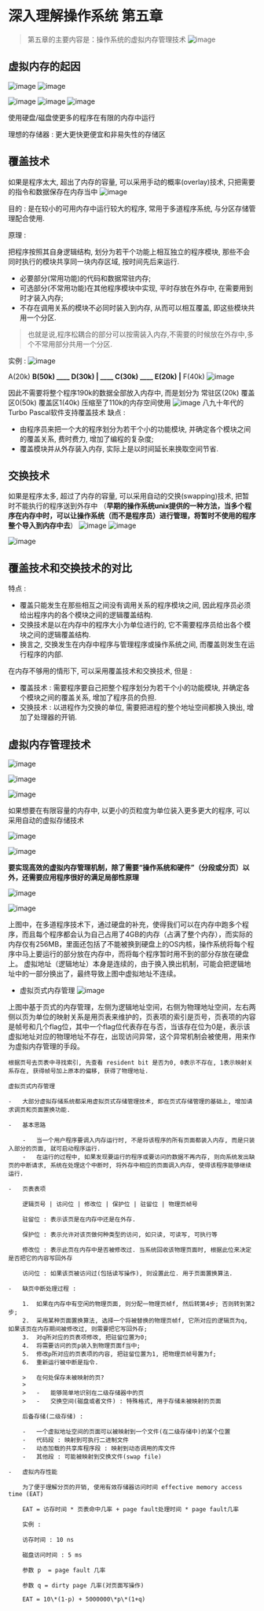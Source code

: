 # 深入理解操作系统 第五章

>   第五章的主要内容是：操作系统的虚拟内存管理技术
![image](https://github.com/renjiahui10/OperatingSystemInDepth/assets/114166264/53d53a7f-09b8-4715-bc97-0c41c96f7ae1)


## 虚拟内存的起因
![image](https://github.com/renjiahui10/OperatingSystemInDepth/assets/114166264/0fd552c9-ff31-4a49-a61c-30e582abf21f)
![image](https://github.com/renjiahui10/OperatingSystemInDepth/assets/114166264/6e0ddafc-3d82-49f5-aefd-293a97196857)

![image](https://github.com/renjiahui10/OperatingSystemInDepth/assets/114166264/33b9e410-f089-4040-84c9-31a43a5a7536)
![image](https://github.com/renjiahui10/OperatingSystemInDepth/assets/114166264/8a0d7db9-62b6-44ed-9965-0dafb6b19dcd)
![image](https://github.com/renjiahui10/OperatingSystemInDepth/assets/114166264/3d7ea014-3812-40fd-9c4b-81fed84088aa)

使用硬盘/磁盘使更多的程序在有限的内存中运行

理想的存储器 : 更大更快更便宜和非易失性的存储区

## 覆盖技术

如果是程序太大, 超出了内存的容量, 可以采用手动的概率(overlay)技术, 只把需要的指令和数据保存在内存当中
![image](https://github.com/renjiahui10/OperatingSystemInDepth/assets/114166264/f474454a-7de5-43ee-887a-fab86675318b)


目的 : 是在较小的可用内存中运行较大的程序, 常用于多道程序系统, 与分区存储管理配合使用.

原理 :

把程序按照其自身逻辑结构, 划分为若干个功能上相互独立的程序模块, 那些不会同时执行的模块共享同一块内存区域, 按时间先后来运行.

-   必要部分(常用功能)的代码和数据常驻内存;
-   可选部分(不常用功能)在其他程序模块中实现, 平时存放在外存中, 在需要用到时才装入内存;
-   不存在调用关系的模块不必同时装入到内存, 从而可以相互覆盖, 即这些模块共用一个分区.

>   也就是说,程序松耦合的部分可以按需装入内存,不需要的时候放在外存中,多个不常用部分共用一个分区.

实例 :
![image](https://github.com/renjiahui10/OperatingSystemInDepth/assets/114166264/5855e2b5-3a65-4bf3-9e98-c39fb31404f1)

A(20k) ____B(50k) ____ D(30k)
        | ____ C(30k) ____ E(20k)
                             |____ F(40k)
![image](https://github.com/renjiahui10/OperatingSystemInDepth/assets/114166264/4a46a69d-ccd0-4f57-bb52-a8a429624716)

因此不需要将整个程序190k的数据全部放入内存中, 而是划分为 常驻区(20k) 覆盖区0(50k) 覆盖区1(40k) 压缩至了110k的内存空间使用
![image](https://github.com/renjiahui10/OperatingSystemInDepth/assets/114166264/e9939c4b-09ee-4a78-be5f-a6a7169ac950)
八九十年代的Turbo Pascal软件支持覆盖技术
缺点 :

-   由程序员来把一个大的程序划分为若干个小的功能模块, 并确定各个模块之间的覆盖关系, 费时费力, 增加了编程的复杂度;
-   覆盖模块并从外存装入内存, 实际上是以时间延长来换取空间节省.

## 交换技术

如果是程序太多, 超过了内存的容量, 可以采用自动的交换(swapping)技术, 把暂时不能执行的程序送到外存中
（**早期的操作系统unix提供的一种方法，当多个程序在内存中时，可以让操作系统（而不是程序员）进行管理，将暂时不使用的程序整个导入到内存中去**）
![image](https://github.com/renjiahui10/OperatingSystemInDepth/assets/114166264/a95332e7-33ba-4906-8960-1a55069ba7ee)
![image](https://github.com/renjiahui10/OperatingSystemInDepth/assets/114166264/24938c65-1d48-4f49-acf7-5f1ee5dd7a30)

![image](https://github.com/renjiahui10/OperatingSystemInDepth/assets/114166264/801a596f-3b6b-49ba-8385-13d0063f6de3)

## 覆盖技术和交换技术的对比

特点 :

-   覆盖只能发生在那些相互之间没有调用关系的程序模块之间, 因此程序员必须给出程序内的各个模块之间的逻辑覆盖结构.
-   交换技术是以在内存中的程序大小为单位进行的, 它不需要程序员给出各个模块之间的逻辑覆盖结构.
-   换言之, 交换发生在内存中程序与管理程序或操作系统之间, 而覆盖则发生在运行程序的内部.

在内存不够用的情形下, 可以采用覆盖技术和交换技术, 但是 :

-   覆盖技术 : 需要程序要自己把整个程序划分为若干个小的功能模块, 并确定各个模块之间的覆盖关系, 增加了程序员的负担.
-   交换技术 : 以进程作为交换的单位, 需要把进程的整个地址空间都换入换出, 增加了处理器的开销.

## 虚拟内存管理技术

![image](https://github.com/renjiahui10/OperatingSystemInDepth/assets/114166264/f8b54e68-a125-4bc2-be33-3ad6543e5451)


![image](https://github.com/renjiahui10/OperatingSystemInDepth/assets/114166264/4a70fe8b-244f-4e23-9a6d-a4444548c91d)

![image](https://github.com/renjiahui10/OperatingSystemInDepth/assets/114166264/0d9e296f-89f2-435f-ac21-f4bbdea521c5)

如果想要在有限容量的内存中, 以更小的页粒度为单位装入更多更大的程序, 可以采用自动的虚拟存储技术


![image](https://github.com/renjiahui10/OperatingSystemInDepth/assets/114166264/42e4ebe9-5973-400c-8459-4be986985041)

![image](https://github.com/renjiahui10/OperatingSystemInDepth/assets/114166264/a169584d-1145-4dda-b1f8-ea2e412f460a)

**要实现高效的虚拟内存管理机制，除了需要“操作系统和硬件”（分段或分页）以外，还需要应用程序很好的满足局部性原理**



![image](https://github.com/renjiahui10/OperatingSystemInDepth/assets/114166264/bf8fbbbd-f414-495c-ba95-f803a91486ce)

![image](https://github.com/renjiahui10/OperatingSystemInDepth/assets/114166264/26c2e3a4-703f-427c-93f3-843d4d4cdb3a)

上图中，在多道程序技术下，通过硬盘的补充，使得我们可以在内存中跑多个程序，而且每个程序都会认为自己占用了4GB的内存（占满了整个内存），而实际的内存仅有256MB，里面还包括了不能被换到硬盘上的OS内核，操作系统将每个程序中马上要运行的部分放在内存中，而将每个程序暂时用不到的部分存放在硬盘上。
虚拟地址（逻辑地址）本身是连续的，由于换入换出机制，可能会把逻辑地址中的一部分换出了，最终导致上图中虚拟地址不连续。



-   虚拟页式内存管理
![image](https://github.com/renjiahui10/OperatingSystemInDepth/assets/114166264/403916cc-a344-4ec6-91a2-bc3a748718f4)

上图中基于页式的内存管理，左侧为逻辑地址空间，右侧为物理地址空间，左右两侧以页为单位的映射关系是用页表来维护的，页表项的索引是页号，页表项的内容是帧号和几个flag位，其中一个flag位代表存在与否，当该存在位为0是，表示该虚拟地址对应的物理地址不存在，出现访问异常，这个异常机制会被使用，用来作为虚拟内存管理的手段。


    根据页号去页表中寻找索引, 先查看 resident bit 是否为0, 0表示不存在, 1表示映射关系存在, 获得帧号加上原本的偏移, 获得了物理地址.

    虚拟页式内存管理

    -   大部分虚拟存储系统都采用虚拟页式存储管理技术, 即在页式存储管理的基础上, 增加请求调页和页面置换功能.

    -   基本思路

        -   当一个用户程序要调入内存运行时, 不是将该程序的所有页面都装入内存, 而是只装入部分的页面, 就可启动程序运行.
        -   在运行的过程中, 如果发现要运行的程序或要访问的数据不再内存, 则向系统发出缺页的中断请求, 系统在处理这个中断时, 将外存中相应的页面调入内存, 使得该程序能够继续运行.

    -   页表表项

        逻辑页号 | 访问位 | 修改位 | 保护位 | 驻留位 | 物理页帧号

        驻留位 : 表示该页是在内存中还是在外存.

        保护位 : 表示允许对该页做何种类型的访问, 如只读, 可读写, 可执行等

        修改位 : 表示此页在内存中是否被修改过. 当系统回收该物理页面时, 根据此位来决定是否把它的内容写回外存

        访问位 : 如果该页被访问过(包括读写操作), 则设置此位. 用于页面置换算法.

    -   缺页中断处理过程 :

        1.  如果在内存中有空闲的物理页面, 则分配一物理页帧f, 然后转第4步; 否则转到第2步;
        2.  采用某种页面置换算法, 选择一个将被替换的物理页帧f, 它所对应的逻辑页为q, 如果该页在内存期间被修改过, 则需要把它写回外存;
        3.  对q所对应的页表项修改, 把驻留位置为0;
        4.  将需要访问的页p装入到物理页面f当中;
        5.  修改p所对应的页表项的内容, 把驻留位置为1, 把物理页帧号置为f;
        6.  重新运行被中断是指令.

        >   在何处保存未被映射的页?
        >
        >   -   能够简单地识别在二级存储器中的页
        >   -   交换空间(磁盘或者文件) : 特殊格式, 用于存储未被映射的页面

        后备存储(二级存储) :

        -   一个虚拟地址空间的页面可以被映射到一个文件(在二级存储中)的某个位置
        -   代码段 : 映射到可执行二进制文件
        -   动态加载的共享库程序段 : 映射到动态调用的库文件
        -   其他段 : 可能被映射到交换文件(swap file)

    -   虚拟内存性能

        为了便于理解分页的开销, 使用有效存储器访问时间 effective memory access time (EAT)

        EAT = 访存时间 * 页表命中几率 + page fault处理时间 * page fault几率

        实例 :

        访存时间 : 10 ns

        磁盘访问时间 : 5 ms

        参数 p  = page fault 几率

        参数 q = dirty page 几率(对页面写操作)

        EAT = 10\*(1-p) + 5000000\*p\*(1+q)

